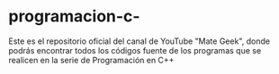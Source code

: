 # programacion-c-
Este es el repositorio oficial del canal de YouTube "Mate Geek", donde podrás encontrar todos los códigos fuente de los programas que se realicen en la serie de Programación en C++ 
